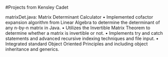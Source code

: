 #Projects from Kensley Cadet

matrixDet.java: Matrix Determinant Calculator 
•	Implemented cofactor expansion algorithm from Linear Algebra to determine the determinant of any n-by-n matrix in Java.
•	Utilizes the Invertible Matrix Theorem to determine whether a matrix is invertible or not.
•	Implements try and catch statements and advanced recursive indexing techniques and file input.
•	Integrated standard Object Oriented Principles and including object inheritance and generics.
